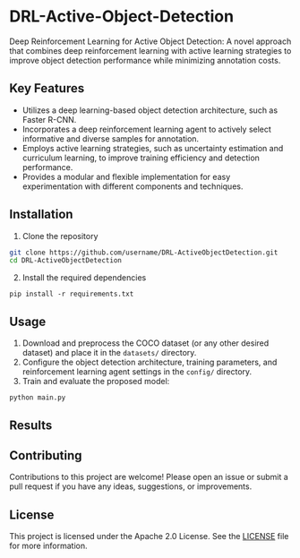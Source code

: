 # DRL-Active-Object-Detection
Deep Reinforcement Learning for Active Object Detection: A novel approach that combines deep reinforcement learning with active learning strategies to improve object detection performance while minimizing annotation costs.

## Key Features
- Utilizes a deep learning-based object detection architecture, such as Faster R-CNN.
- Incorporates a deep reinforcement learning agent to actively select informative and diverse samples for annotation.
- Employs active learning strategies, such as uncertainty estimation and curriculum learning, to improve training efficiency and detection performance.
- Provides a modular and flexible implementation for easy experimentation with different components and techniques.

## Installation
1. Clone the repository
```bash
git clone https://github.com/username/DRL-ActiveObjectDetection.git
cd DRL-ActiveObjectDetection
```

2. Install the required dependencies
```
pip install -r requirements.txt
```

## Usage
1. Download and preprocess the COCO dataset (or any other desired dataset) and place it in the `datasets/` directory.
2. Configure the object detection architecture, training parameters, and reinforcement learning agent settings in the `config/` directory.
3. Train and evaluate the proposed model:
```
python main.py
```

## Results

## Contributing
Contributions to this project are welcome! Please open an issue or submit a pull request if you have any ideas, suggestions, or improvements.

## License
This project is licensed under the Apache 2.0 License. See the [LICENSE](LICENSE) file for more information.
